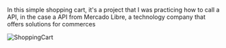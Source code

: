 In this simple shopping cart, it's a project that I was practicing how to call a API, in the case a API from Mercado Libre, a technology company that offers solutions for commerces

![ShoppingCart](https://user-images.githubusercontent.com/87539258/152705366-d70086f1-1e18-4633-b51c-cff9515fdf33.gif)
